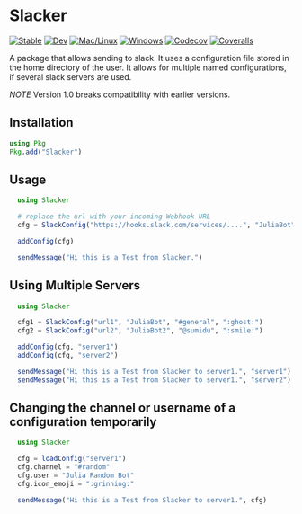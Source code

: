 # Slacker

[![Stable](https://img.shields.io/badge/docs-stable-blue.svg)](https://sumidu.github.io/slacker.jl/stable)
[![Dev](https://img.shields.io/badge/docs-dev-blue.svg)](https://sumidu.github.io/slacker.jl/dev)
[![Mac/Linux](https://travis-ci.com/sumidu/slacker.jl.svg?branch=master)](https://travis-ci.com/sumidu/slacker.jl)
[![Windows](https://ci.appveyor.com/api/projects/status/github/sumidu/slacker.jl?svg=true)](https://ci.appveyor.com/project/sumidu/slacker-jl)
[![Codecov](https://codecov.io/gh/sumidu/slacker.jl/branch/master/graph/badge.svg)](https://codecov.io/gh/sumidu/slacker.jl)
[![Coveralls](https://coveralls.io/repos/github/Sumidu/slacker.jl/badge.svg?branch=master)](https://coveralls.io/github/Sumidu/slacker.jl?branch=master)

A package that allows sending to slack. It uses a configuration file stored in the home directory of the user.
It allows for multiple named configurations, if several slack servers are used.

*NOTE* Version 1.0 breaks compatibility with earlier versions.

## Installation

```julia
using Pkg
Pkg.add("Slacker")
```

## Usage
```julia
  using Slacker

  # replace the url with your incoming Webhook URL
  cfg = SlackConfig("https://hooks.slack.com/services/....", "JuliaBot", "#general", ":ghost:")

  addConfig(cfg)

  sendMessage("Hi this is a Test from Slacker.")

```

## Using Multiple Servers


```julia
  using Slacker

  cfg1 = SlackConfig("url1", "JuliaBot", "#general", ":ghost:")
  cfg2 = SlackConfig("url2", "JuliaBot2", "@sumidu", ":smile:")

  addConfig(cfg, "server1")
  addConfig(cfg, "server2")

  sendMessage("Hi this is a Test from Slacker to server1.", "server1")
  sendMessage("Hi this is a Test from Slacker to server1.", "server2")

```

## Changing the channel or username of a configuration temporarily

```julia
  using Slacker

  cfg = loadConfig("server1")
  cfg.channel = "#random"
  cfg.user = "Julia Random Bot"
  cfg.icon_emoji = ":grinning:"

  sendMessage("Hi this is a Test from Slacker to server1.", cfg)
```

